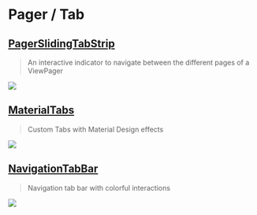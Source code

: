 Pager / Tab
==

[PagerSlidingTabStrip](https://github.com/jpardogo/PagerSlidingTabStrip)
--
> An interactive indicator to navigate between the different pages of a ViewPager

![](https://raw.githubusercontent.com/jpardogo/PagerSlidingTabStrip/master/art/material_tabs.gif)

[MaterialTabs](https://github.com/neokree/MaterialTabs)
--
> Custom Tabs with Material Design effects

![](https://camo.githubusercontent.com/9615647c020466aa20c1e46a7bddbc3785414d6c/68747470733a2f2f7261772e6769746875622e636f6d2f6e656f6b7265652f4d6174657269616c546162732f6d61737465722f73637265656e2e6a7067)

[NavigationTabBar](https://github.com/DevLight-Mobile-Agency/NavigationTabBar)
--
> Navigation tab bar with colorful interactions

![](https://camo.githubusercontent.com/2d1df5421aa2a8d0017c1a6cb264e7ed0845039d/68747470733a2f2f6c68352e676f6f676c6575736572636f6e74656e742e636f6d2f2d4c634848616a754b4e7a772f567a3737456c326c4873492f41414141414141414369512f4930436a724d5550365234696f483968386e456533374c4371586d6233474a4b41434c30422f773331372d683535322d6e6f2f6e746273692e676966)
